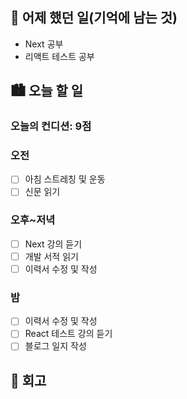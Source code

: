 ## 🌃 어제 했던 일(기억에 남는 것)

- Next 공부
- 리액트 테스트 공부

## 🏙️ 오늘 할 일

### 오늘의 컨디션: 9점

### 오전

- [ ] 아침 스트레칭 및 운동
- [ ] 신문 읽기

### 오후~저녁

- [ ] Next 강의 듣기
- [ ] 개발 서적 읽기
- [ ] 이력서 수정 및 작성

### 밤

- [ ] 이력서 수정 및 작성
- [ ] React 테스트 강의 듣기
- [ ] 블로그 일지 작성

## 🌆 회고
